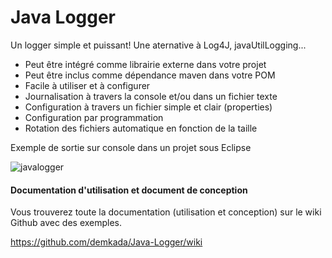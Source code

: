 # Java Logger

Un logger simple et puissant! Une aternative à Log4J, javaUtilLogging...

* Peut être intégré comme librairie externe dans votre projet
* Peut être inclus comme dépendance maven dans votre POM
* Facile à utiliser et à configurer
* Journalisation à travers la console et/ou dans un fichier texte
* Configuration à travers un fichier simple et clair (properties)
* Configuration par programmation
* Rotation des fichiers automatique en fonction de la taille

Exemple de sortie sur console dans un projet sous Eclipse

![javalogger](https://cloud.githubusercontent.com/assets/4390722/6338995/19c1e6ac-bbb3-11e4-8028-6bc91ad2101a.png)

#### Documentation d'utilisation et document de conception

Vous trouverez toute la documentation (utilisation et conception) sur le wiki Github avec des exemples.

https://github.com/demkada/Java-Logger/wiki
